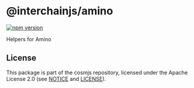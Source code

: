 # @interchainjs/amino

[![npm version](https://img.shields.io/npm/v/@cosmjs/amino.svg)](https://www.npmjs.com/package/@cosmjs/amino)

Helpers for Amino

## License

This package is part of the cosmjs repository, licensed under the Apache License
2.0 (see [NOTICE](https://github.com/cosmos/cosmjs/blob/main/NOTICE) and
[LICENSE](https://github.com/cosmos/cosmjs/blob/main/LICENSE)).
